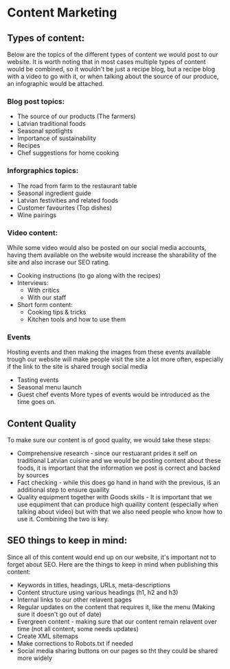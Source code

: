 # Content Marketing
## Types of content:
Below are the topics of the different types of content we would post to our website. It is worth noting that in most cases multiple types of content would be combined, so it wouldn't be just a recipe blog, but a recipe blog with a video to go with it, or when talking about the source of our produce, an infographic would be attached.

### Blog post topics:
  + The source of our products (The farmers)
  + Latvian traditional foods
  + Seasonal spotlights
  + Importance of sustainability
  + Recipes
  + Chef suggestions for home cooking

### Inforgraphics topics:
  + The road from farm to the restaurant table
  + Seasonal ingredient guide
  + Latvian festivities and related foods
  + Customer favourites (Top dishes)
  + Wine pairings

### Video content:
While some video would also be posted on our social media accounts, having them available on the website would increase the sharability of the site and also incrase our SEO rating.
  + Cooking instructions (to go along with the recipes)
  + Interviews:
    - With critics
    - With our staff
  + Short form content:
    - Cooking tips & tricks
    - Kitchen tools and how to use them

### Events
Hosting events and then making the images from these events available trough our website will make people visit the site a lot more often, especially if the link to the site is shared trough social media
  + Tasting events
  + Seasonal menu launch
  + Guest chef events
More types of events would be introduced as the time goes on.

## Content Quality
To make sure our content is of good quality, we would take these steps:
  + Comprehensive research - since our restuarant prides it self on traditional Latvian cuisine and we would be posting content about these foods, it is important that the information we post is correct and backed by sources
  + Fact checking - while this does go hand in hand with the previous, iš an additional step to ensure quaility
  + Quality equipment together with Goods skills - It is important that we use equpiment that can produce high quaility content (especially when talking about video) but with that we also need people who know how to use it. Combining the two is key.

## SEO things to keep in mind:
Since all of this content would end up on our website, it's important not to forget about SEO. Here are the things to keep in mind when publishing this content:
  + Keywords in titles, headings, URLs, meta-descriptions
  + Content structure using various headings (h1, h2 and h3)
  + Internal links to our other relavent pages
  + Regular updates on the content that requires it, like the menu (Making sure it doesn't go out of date)
  + Evergreen content - making sure that our content remain relavent over time (not all content, some needs updates)
  + Create XML sitemaps
  + Make corrections to Robots.txt if needed
  + Social media sharing buttons on our pages so tht they could be shared more widely


